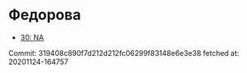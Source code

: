 # Федорова
- [30: NA](30.md)

Commit: 319408c890f7d212d212fc06299f83148e6e3e38
 fetched at: 20201124-164757
